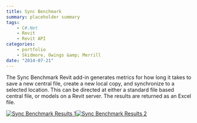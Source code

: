```yaml
---
title: Sync Benchmark
summary: placeholder summary
tags:
    - C#.Net
    - Revit
    - Revit API
categories:
    - portfolio
    - Skidmore, Owings &amp; Merrill
date: "2014-07-21"
---
```


The Sync Benchmark Revit add-in generates metrics for how long it takes to save a new central file, create a new local copy, and synchronize to a selected location. This can be directed at either a standard file based central file, or models on a Revit server. The results are returned as an Excel file.

[![Sync Benchmark Results 1](http://www.ericanastas.com/wp-content/uploads/2014/07/Sync-Benchmark-Results-1.png)![Sync Benchmark Results 2](Sync-Benchmark-Results-2.png)](http://www.ericanastas.com/wp-content/uploads/2014/07/Sync-Benchmark-Results-2.png)
